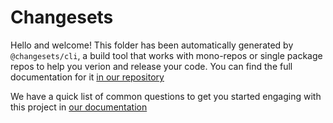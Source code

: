 # Changesets

Hello and welcome! This folder has been automatically generated by `@changesets/cli`, a build tool that works with mono-repos or single package repos to help you verion and release your code. You can find the full documentation for it [in our repository](https://github.com/changesets/changesets)

We have a quick list of common questions to get you started engaging with this project in [our documentation](https://github.com/changesets/changesets/blob/master/docs/common-questions.md)

